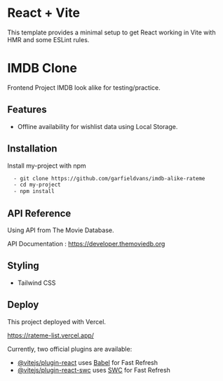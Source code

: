 # React + Vite

This template provides a minimal setup to get React working in Vite with HMR and some ESLint rules.


# IMDB Clone

Frontend Project IMDB look alike for testing/practice.


## Features
- Offline availability for wishlist data using Local Storage.
  


## Installation

Install my-project with npm

```bash
  - git clone https://github.com/garfieldvans/imdb-alike-rateme
  - cd my-project
  - npm install
```
    
## API Reference

Using API from The Movie Database.

API Documentation : https://developer.themoviedb.org


## Styling 
- Tailwind CSS


## Deploy
This project deployed with Vercel.

https://rateme-list.vercel.app/

Currently, two official plugins are available:

- [@vitejs/plugin-react](https://github.com/vitejs/vite-plugin-react/blob/main/packages/plugin-react/README.md) uses [Babel](https://babeljs.io/) for Fast Refresh
- [@vitejs/plugin-react-swc](https://github.com/vitejs/vite-plugin-react-swc) uses [SWC](https://swc.rs/) for Fast Refresh
